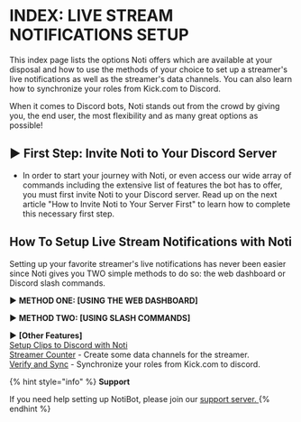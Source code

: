 # INDEX: LIVE STREAM NOTIFICATIONS SETUP

This index page lists the options Noti offers which are available at your disposal and how to use the methods of your choice to set up a streamer's live notifications as well as the streamer's data channels. You can also learn how to synchronize your roles from Kick.com to Discord.

When it comes to Discord bots, Noti stands out from the crowd by giving you, the end user, the most flexibility and as many great options as possible! 

## ► First Step: Invite Noti to Your Discord Server

<!--First Step: Add Noti by inviting it to your Discord server. -->
  * In order to start your journey with Noti, or even access our wide array of commands including the extensive list of features the bot has to offer, you must first invite Noti to your Discord server. Read up on the next article "How to Invite Noti to Your Server First" to learn how to complete this necessary first step.

## How To Setup Live Stream Notifications with Noti

Setting up your favorite streamer's live notifications has never been easier since Noti gives you TWO simple methods to do so: the web dashboard or Discord slash commands.

► **METHOD ONE: [USING THE WEB DASHBOARD]** 


► **METHOD TWO: [USING SLASH COMMANDS]** 

<!--
[Web Dashboard: Basics & Logging In](setup/dashboard/dashboard.md) \
[Web Dashboard: Essential Setup for Kick Notifications](setup/dashboard/dashboard-setup-for-kick.md) \
[Web Dashboard: Advanced Setup for Kick Notifications](setup/dashboard/dashboard-advanced-setup-for-kick.md)
-->

<!--
[Slash Commmands: Essential Setup for Kick Notifications](setup/setup/streamer.md) \
[Slash Commands: Advanced Setup for Kick Notifications](setup/setup/streamer-setup-advanced-slash-commands.md)
-->
<!--
[Streamer Setup (using slash commands) ](streamer.md)- Setup a streamer using Noti's slash command interface. \
[Streamer Setup (using web dashboard) ](streamer-setup-web-dashboard.md)- Setup a streamer using Noti's web dashboard interface. \
-->


► **[Other Features]** \
[Setup Clips to Discord with Noti](setup-clips-to-discord-with-noti.md) \
[Streamer Counter](streamer-counter.md) - Create some data channels for the streamer. \
[Verify and Sync](../../verify-and-sync.md) - Synchronize your roles from Kick.com to discord.

{% hint style="info" %}
**Support**

If you need help setting up NotiBot, please join our [support server. ](https://discord.com/invite/xq6F6ZkUte)
{% endhint %}
